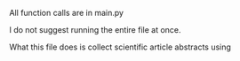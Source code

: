 All function calls are in main.py

I do not suggest running the entire file at once.

What this file does is collect scientific article abstracts using
